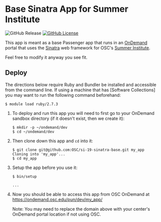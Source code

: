 # Base Sinatra App for Summer Institute

![GitHub Release](https://img.shields.io/github/release/osc/ood-example-ps.svg)
[![GitHub License](https://img.shields.io/badge/license-MIT-green.svg)](https://opensource.org/licenses/MIT)

This app is meant as a base Passenger app that runs in an [OnDemand] portal
that uses the [Sinatra] web framework for OSC's [Summer Institute].

Feel free to modify it anyway you see fit.

## Deploy

The directions below require Ruby and Bundler be installed and accessible from
the command line. If using a machine that has [Software Collections] you may
want to run the following command beforehand:

```console
$ module load ruby/2.7.3
```

1. To deploy and run this app you will need to first go to your OnDemand
   sandbox directory (if it doesn't exist, then we create it):

   ```console
   $ mkdir -p ~/ondemand/dev
   $ cd ~/ondemand/dev
   ```

2. Then clone down this app and `cd` into it:

   ```console
   $ git clone git@github.com:OSC/si-19-sinatra-base.git my_app
   Cloning into 'my_app'...
   $ cd my_app
   ```

3. Setup the app before you use it:

   ```console
   $ bin/setup

   ...
   ```

4. Now you should be able to access this app from OSC OnDemand at
   https://ondemand.osc.edu/pun/dev/my_app/

   Note: You may need to replace the domain above with your center's OnDemand
   portal location if not using OSC.

[OnDemand]: http://openondemand.org/
[Sinatra]: http://sinatrarb.com/
[Summer Institute]: https://www.osc.edu/education/si
